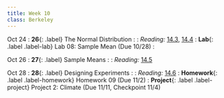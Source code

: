 ```yaml
---
title: Week 10
class: Berkeley
---
```


Oct 24
: **26**{: .label} The Normal Distribution
  : <!--[Slides]#) &#8226; [Demos](#) &#8226; [Video](#)-->
: *Reading:* [14.3](https://inferentialthinking.com/chapters/14/3/SD_and_the_Normal_Curve.html), [14.4](https://inferentialthinking.com/chapters/14/4/Central_Limit_Theorem.html)
: **Lab**{: .label .label-lab} Lab 08: Sample Mean (Due 10/28)
  : <!--[Lab 08 Worksheet](#)-->

Oct 26
: **27**{: .label} Sample Means
  : <!--[Slides]#) &#8226; [Demos](#) &#8226; [Video](#)-->
: *Reading:* [14.5](https://inferentialthinking.com/chapters/14/5/Variability_of_the_Sample_Mean.html)

Oct 28
: **28**{: .label} Designing Experiments
  : <!--[Slides]#) &#8226; [Demos](#) &#8226; [Video](#)-->
: *Reading:* [14.6](https://inferentialthinking.com/chapters/14/6/Choosing_a_Sample_Size.html)
: **Homework**{: .label .label-homework} Homework 09 (Due 11/2)
: **Project**{: .label .label-project} Project 2: Climate (Due 11/11, Checkpoint 11/4)
